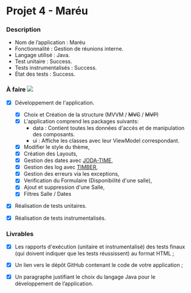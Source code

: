 # Projet 4 - Maréu

### Description

* Nom de l’application : Maréu
* Fonctionnalité :  Gestion de réunions interne.
* Langage utilisé : Java.
* Test unitaire : Success.
* Tests instrumentalisés : Success.
* État des tests : Success.



### À faire ![](https://progress-bar.dev/100/?scale=100&width=200)

* [x] Développement de l'application.
    - [x] Choix et Création de la structure (MVVM / <s>MVC</s> / <s>MVP</s>)
    - [x] L'application comprend les packages suivants:
        - data :  Contient toutes les données d'accès et de manipulation des composants.
        - ui :    Affiche les classes avec leur ViewModel correspondant.
    - [x] Modifier le style du thème,
    - [x] Création des Layouts,
    - [x] Gestion des dates avec [JODA-TIME](https://www.joda.org/joda-time/),
    - [x] Gestion des log avec [TIMBER](https://github.com/JakeWharton/timber),
    - [x] Gestion des erreurs via les exceptions,
    - [x] Verification du Formulaire (Disponibilité d'une salle),
    - [x] Ajout et suppression d'une Salle,
    - [x] Filtres Salle / Dates

* [x] Réalisation de tests unitaires.
* [x] Réalisation de tests instrumentalisés.


### Livrables

* [x] Les rapports d'exécution (unitaire et instrumentalisé) des tests finaux (qui doivent indiquer que les tests réussissent) au format HTML ;
* [x] Un lien vers le dépôt GitHub contenant le code de votre application ;
* [x] Un paragraphe justifiant le choix du langage Java pour le développement de l’application.

